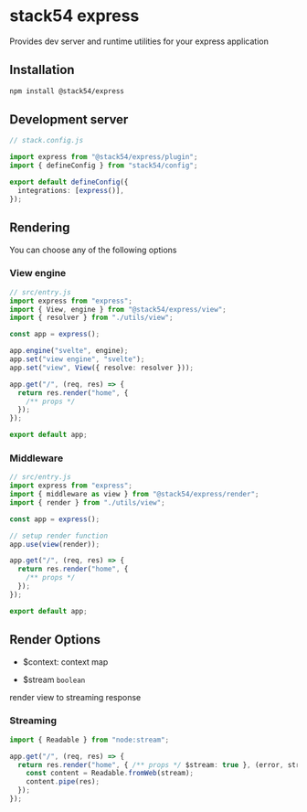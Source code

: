 # stack54 express

Provides dev server and runtime utilities for your express application

## Installation

```bash
npm install @stack54/express
```

## Development server

```ts
// stack.config.js

import express from "@stack54/express/plugin";
import { defineConfig } from "stack54/config";

export default defineConfig({
  integrations: [express()],
});
```

## Rendering

You can choose any of the following options

### View engine

```ts
// src/entry.js
import express from "express";
import { View, engine } from "@stack54/express/view";
import { resolver } from "./utils/view";

const app = express();

app.engine("svelte", engine);
app.set("view engine", "svelte");
app.set("view", View({ resolve: resolver }));

app.get("/", (req, res) => {
  return res.render("home", {
    /** props */
  });
});

export default app;
```

### Middleware

```ts
// src/entry.js
import express from "express";
import { middleware as view } from "@stack54/express/render";
import { render } from "./utils/view";

const app = express();

// setup render function
app.use(view(render));

app.get("/", (req, res) => {
  return res.render("home", {
    /** props */
  });
});

export default app;
```

## Render Options

- $context: context map

- $stream `boolean`

render view to streaming response

### Streaming

```ts
import { Readable } from "node:stream";

app.get("/", (req, res) => {
  return res.render("home", { /** props */ $stream: true }, (error, stream) => {
    const content = Readable.fromWeb(stream);
    content.pipe(res);
  });
});
```
